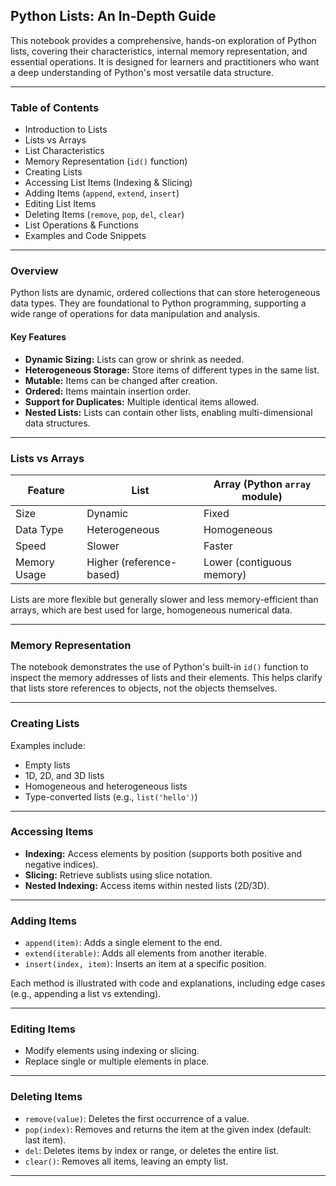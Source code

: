 
## Python Lists: An In-Depth Guide

This notebook provides a comprehensive, hands-on exploration of Python lists, covering their characteristics, internal memory representation, and essential operations. It is designed for learners and practitioners who want a deep understanding of Python's most versatile data structure.

---

### Table of Contents

- Introduction to Lists
- Lists vs Arrays
- List Characteristics
- Memory Representation (`id()` function)
- Creating Lists
- Accessing List Items (Indexing & Slicing)
- Adding Items (`append`, `extend`, `insert`)
- Editing List Items
- Deleting Items (`remove`, `pop`, `del`, `clear`)
- List Operations & Functions
- Examples and Code Snippets

---

### Overview

Python lists are dynamic, ordered collections that can store heterogeneous data types. They are foundational to Python programming, supporting a wide range of operations for data manipulation and analysis.

#### Key Features

- **Dynamic Sizing:** Lists can grow or shrink as needed.
- **Heterogeneous Storage:** Store items of different types in the same list.
- **Mutable:** Items can be changed after creation.
- **Ordered:** Items maintain insertion order.
- **Support for Duplicates:** Multiple identical items allowed.
- **Nested Lists:** Lists can contain other lists, enabling multi-dimensional data structures.

---

### Lists vs Arrays

| Feature                  | List                               | Array (Python `array` module)      |
|--------------------------|------------------------------------|------------------------------------|
| Size                     | Dynamic                            | Fixed                              |
| Data Type                | Heterogeneous                      | Homogeneous                        |
| Speed                    | Slower                             | Faster                             |
| Memory Usage             | Higher (reference-based)           | Lower (contiguous memory)          |

Lists are more flexible but generally slower and less memory-efficient than arrays, which are best used for large, homogeneous numerical data.

---

### Memory Representation

The notebook demonstrates the use of Python's built-in `id()` function to inspect the memory addresses of lists and their elements. This helps clarify that lists store references to objects, not the objects themselves.

---

### Creating Lists

Examples include:

- Empty lists
- 1D, 2D, and 3D lists
- Homogeneous and heterogeneous lists
- Type-converted lists (e.g., `list('hello')`)

---

### Accessing Items

- **Indexing:** Access elements by position (supports both positive and negative indices).
- **Slicing:** Retrieve sublists using slice notation.
- **Nested Indexing:** Access items within nested lists (2D/3D).

---

### Adding Items

- `append(item)`: Adds a single element to the end.
- `extend(iterable)`: Adds all elements from another iterable.
- `insert(index, item)`: Inserts an item at a specific position.

Each method is illustrated with code and explanations, including edge cases (e.g., appending a list vs extending).

---

### Editing Items

- Modify elements using indexing or slicing.
- Replace single or multiple elements in place.

---

### Deleting Items

- `remove(value)`: Deletes the first occurrence of a value.
- `pop(index)`: Removes and returns the item at the given index (default: last item).
- `del`: Deletes items by index or range, or deletes the entire list.
- `clear()`: Removes all items, leaving an empty list.

---

